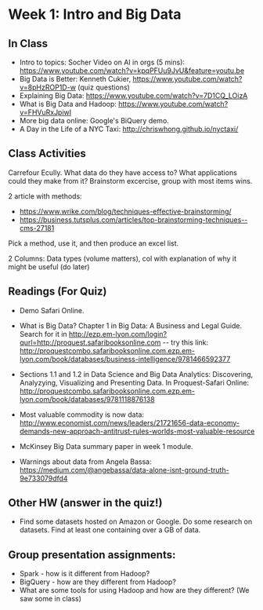 

# Week 1: Intro and Big Data


## In Class

* Intro to topics: Socher Video on AI in orgs (5 mins):
https://www.youtube.com/watch?v=kpqPFUu9JvU&feature=youtu.be
* Big Data is Better: Kenneth Cukier,
https://www.youtube.com/watch?v=8pHzROP1D-w (quiz questions)
* Explaining Big Data: https://www.youtube.com/watch?v=7D1CQ_LOizA
* What is Big Data and Hadoop: https://www.youtube.com/watch?v=FHVuRxJpiwI
* More big data online: Google's BiQuery demo.
* A Day in the Life of a NYC Taxi: http://chriswhong.github.io/nyctaxi/


## Class Activities

Carrefour Ecully. What data do they have access to?
What applications could they make from it?  Brainstorm excercise, group with most items wins.

2 article with methods: 

* https://www.wrike.com/blog/techniques-effective-brainstorming/
* https://business.tutsplus.com/articles/top-brainstorming-techniques--cms-27181

Pick a method, use it, and then produce an excel list.

2 Columns: Data types (volume matters), col with explanation of why it might be useful (do later)


## Readings (For Quiz)

* Demo Safari Online.

* What is Big Data? Chapter 1 in Big Data: A Business and Legal Guide. Search for it in http://ezp.em-lyon.com/login?qurl=http://proquest.safaribooksonline.com -- try this link:
http://proquestcombo.safaribooksonline.com.ezp.em-lyon.com/book/databases/business-intelligence/9781466592377
* Sections 1.1 and 1.2 in Data Science and Big Data Analytics: Discovering, Analyzying, Visualizing and Presenting Data. In Proquest-Safari Online: http://proquestcombo.safaribooksonline.com.ezp.em-lyon.com/book/databases/9781118876138
* Most valuable commodity is now data:
http://www.economist.com/news/leaders/21721656-data-economy-demands-new-approach-antitrust-rules-worlds-most-valuable-resource
* McKinsey Big Data summary paper in week 1 module.
* Warnings about data from Angela Bassa: https://medium.com/@angebassa/data-alone-isnt-ground-truth-9e733079dfd4


## Other HW (answer in the quiz!)

* Find some datasets hosted on Amazon or Google. Do some research on datasets.  Find at least one containing over a GB of data.


## Group presentation assignments:

* Spark - how is it different from Hadoop?
* BigQuery - how are they different from Hadoop?
* What are some tools for using Hadoop and how are they different? (We saw some in class)



